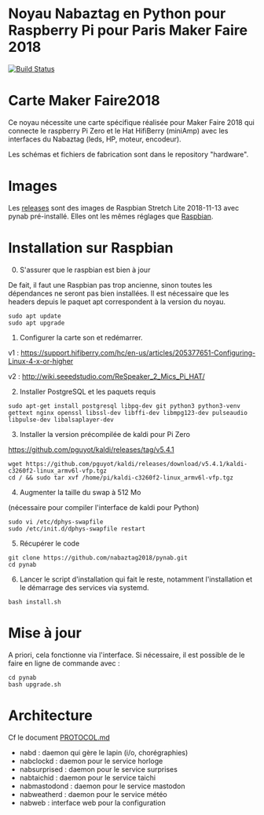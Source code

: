 # Noyau Nabaztag en Python pour Raspberry Pi pour Paris Maker Faire 2018

[![Build Status](https://travis-ci.org/nabaztag2018/pynab.svg?branch=master)](https://travis-ci.org/nabaztag2018/pynab)


# Carte Maker Faire2018

Ce noyau nécessite une carte spécifique réalisée pour Maker Faire 2018 qui connecte le raspberry Pi Zero et le Hat HifiBerry (miniAmp) avec les interfaces du Nabaztag (leds, HP, moteur, encodeur). 

Les schémas et fichiers de fabrication sont dans le repository "hardware".

# Images

Les [releases](https://github.com/nabaztag2018/pynab/releases) sont des images de Raspbian Stretch Lite 2018-11-13 avec pynab pré-installé. Elles ont les mêmes réglages que [Raspbian](https://www.raspberrypi.org/downloads/raspbian/).

# Installation sur Raspbian

0. S'assurer que le raspbian est bien à jour

De fait, il faut une Raspbian pas trop ancienne, sinon toutes les dépendances ne seront pas bien installées.
Il est nécessaire que les headers depuis le paquet apt correspondent à la version du noyau.

```
sudo apt update
sudo apt upgrade
```

1. Configurer la carte son et redémarrer.

v1 :
https://support.hifiberry.com/hc/en-us/articles/205377651-Configuring-Linux-4-x-or-higher

v2 :
http://wiki.seeedstudio.com/ReSpeaker_2_Mics_Pi_HAT/

2. Installer PostgreSQL et les paquets requis

```
sudo apt-get install postgresql libpq-dev git python3 python3-venv gettext nginx openssl libssl-dev libffi-dev libmpg123-dev pulseaudio libpulse-dev libalsaplayer-dev
```

3. Installer la version précompilée de kaldi pour Pi Zero

https://github.com/pguyot/kaldi/releases/tag/v5.4.1

```
wget https://github.com/pguyot/kaldi/releases/download/v5.4.1/kaldi-c3260f2-linux_armv6l-vfp.tgz
cd / && sudo tar xvf /home/pi/kaldi-c3260f2-linux_armv6l-vfp.tgz
```

4. Augmenter la taille du swap à 512 Mo

(nécessaire pour compiler l'interface de kaldi pour Python)

```
sudo vi /etc/dphys-swapfile
sudo /etc/init.d/dphys-swapfile restart
```

5. Récupérer le code

```
git clone https://github.com/nabaztag2018/pynab.git
cd pynab
```

6. Lancer le script d'installation qui fait le reste, notamment l'installation et le démarrage des services via systemd.

```
bash install.sh
```

# Mise à jour

A priori, cela fonctionne via l'interface.
Si nécessaire, il est possible de le faire en ligne de commande avec :
```
cd pynab
bash upgrade.sh
``` 

# Architecture

Cf le document [PROTOCOL.md](PROTOCOL.md)

- nabd : daemon qui gère le lapin (i/o, chorégraphies)
- nabclockd : daemon pour le service horloge
- nabsurprised : daemon pour le service surprises
- nabtaichid : daemon pour le service taichi
- nabmastodond : daemon pour le service mastodon
- nabweatherd : daemon pour le service météo
- nabweb : interface web pour la configuration
